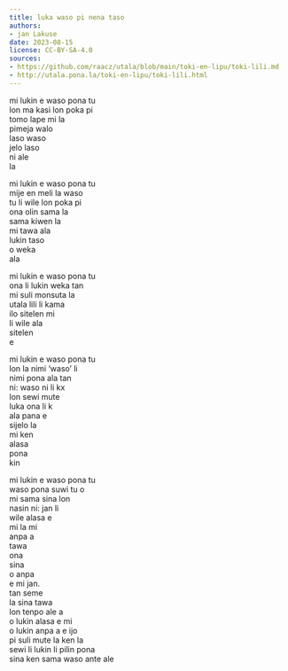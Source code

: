```yaml
---
title: luka waso pi nena taso
authors:
- jan Lakuse
date: 2023-08-15
license: CC-BY-SA-4.0
sources:
- https://github.com/raacz/utala/blob/main/toki-en-lipu/toki-lili.md
- http://utala.pona.la/toki-en-lipu/toki-lili.html
---
```


mi lukin e waso pona tu  
lon ma kasi lon poka pi  
tomo lape mi la  
pimeja walo   
laso waso  
jelo laso   
ni ale   
la 

mi lukin e waso pona tu  
mije en meli la waso   
tu li wile lon poka pi  
ona olin sama la  
sama kiwen la  
mi tawa ala   
lukin taso   
o weka   
ala 

mi lukin e waso pona tu  
ona li lukin weka tan   
mi suli monsuta la   
utala lili li kama   
ilo sitelen mi   
li wile ala   
sitelen   
e  

mi lukin e waso pona tu   
lon la nimi ‘waso’ li   
nimi pona ala tan   
ni: waso ni li kx   
lon sewi mute  
luka ona li k  
ala pana e   
sijelo la  
mi ken   
alasa  
pona    
kin   

mi lukin e waso pona tu   
waso pona suwi tu o   
mi sama sina lon   
nasin ni: jan li  
wile alasa e   
mi la mi   
anpa a  
tawa   
ona  
sina  
o anpa  
e mi jan.   
tan seme  
la sina tawa  
lon tenpo ale a  
o lukin alasa e mi  
o lukin anpa a e ijo   
pi suli mute la ken la   
sewi li lukin li pilin pona  
sina ken sama waso ante ale